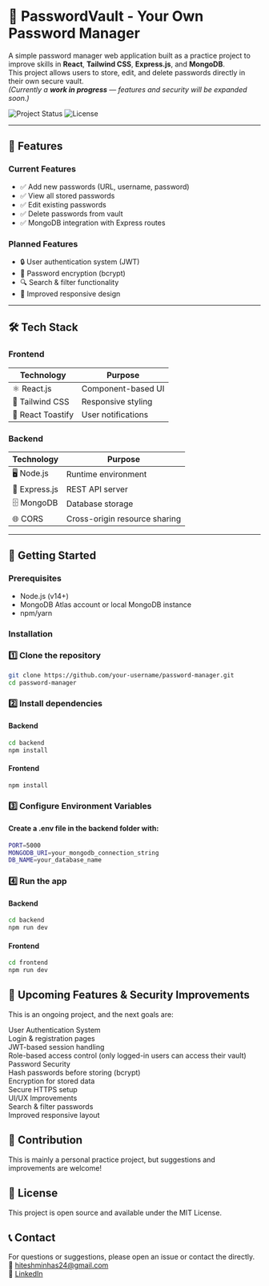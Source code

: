 # 🔐 PasswordVault - Your Own Password Manager

A simple password manager web application built as a practice project to improve skills in **React**, **Tailwind CSS**, **Express.js**, and **MongoDB**.  
This project allows users to store, edit, and delete passwords directly in their own secure vault.  
_(Currently a **work in progress** — features and security will be expanded soon.)_

![Project Status](https://img.shields.io/badge/status-in%20development-yellow)
![License](https://img.shields.io/badge/license-MIT-blue)

---

## 🚀 Features

### Current Features

- ✅ Add new passwords (URL, username, password)
- ✅ View all stored passwords
- ✅ Edit existing passwords
- ✅ Delete passwords from vault
- ✅ MongoDB integration with Express routes

### Planned Features

- 🔒 User authentication system (JWT)
- 🔐 Password encryption (bcrypt)
- 🔍 Search & filter functionality
- 📱 Improved responsive design

---

## 🛠 Tech Stack

### Frontend

| Technology        | Purpose            |
| ----------------- | ------------------ |
| ⚛️ React.js       | Component-based UI |
| 🎨 Tailwind CSS   | Responsive styling |
| 🔔 React Toastify | User notifications |

### Backend

| Technology    | Purpose                       |
| ------------- | ----------------------------- |
| 🖥️ Node.js    | Runtime environment           |
| 🚀 Express.js | REST API server               |
| 🗄️ MongoDB    | Database storage              |
| 🌐 CORS       | Cross-origin resource sharing |

---

## 🚀 Getting Started

### Prerequisites

- Node.js (v14+)
- MongoDB Atlas account or local MongoDB instance
- npm/yarn

### Installation

### 1️⃣ Clone the repository

```bash
git clone https://github.com/your-username/password-manager.git
cd password-manager
```

### 2️⃣ Install dependencies

#### Backend

```bash
cd backend
npm install
```

#### Frontend

```bash
npm install
```

### 3️⃣ Configure Environment Variables

#### Create a .env file in the backend folder with:

```bash
PORT=5000
MONGODB_URI=your_mongodb_connection_string
DB_NAME=your_database_name
```

### 4️⃣ Run the app

#### Backend

```bash
cd backend
npm run dev

```

#### Frontend

```bash
cd frontend
npm run dev

```

## 🔮 Upcoming Features & Security Improvements

This is an ongoing project, and the next goals are:

User Authentication System  
Login & registration pages  
JWT-based session handling  
Role-based access control (only logged-in users can access their vault)  
Password Security  
Hash passwords before storing (bcrypt)  
Encryption for stored data  
Secure HTTPS setup  
UI/UX Improvements  
Search & filter passwords  
Improved responsive layout

## 🤝 Contribution

This is mainly a personal practice project, but suggestions and improvements are welcome!

## 📜 License

This project is open source and available under the MIT License.

## 📞 Contact

For questions or suggestions, please open an issue or contact the directly.  
📧 hiteshminhas24@gmail.com  
🔗 [LinkedIn](https://www.linkedin.com/in/hitesh-kumar-248540270)
